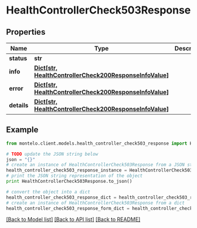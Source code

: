 # HealthControllerCheck503Response


## Properties

Name | Type | Description | Notes
------------ | ------------- | ------------- | -------------
**status** | **str** |  | [optional] 
**info** | [**Dict[str, HealthControllerCheck200ResponseInfoValue]**](HealthControllerCheck200ResponseInfoValue.md) |  | [optional] 
**error** | [**Dict[str, HealthControllerCheck200ResponseInfoValue]**](HealthControllerCheck200ResponseInfoValue.md) |  | [optional] 
**details** | [**Dict[str, HealthControllerCheck200ResponseInfoValue]**](HealthControllerCheck200ResponseInfoValue.md) |  | [optional] 

## Example

```python
from montelo.client.models.health_controller_check503_response import HealthControllerCheck503Response

# TODO update the JSON string below
json = "{}"
# create an instance of HealthControllerCheck503Response from a JSON string
health_controller_check503_response_instance = HealthControllerCheck503Response.from_json(json)
# print the JSON string representation of the object
print HealthControllerCheck503Response.to_json()

# convert the object into a dict
health_controller_check503_response_dict = health_controller_check503_response_instance.to_dict()
# create an instance of HealthControllerCheck503Response from a dict
health_controller_check503_response_form_dict = health_controller_check503_response.from_dict(health_controller_check503_response_dict)
```
[[Back to Model list]](../README.md#documentation-for-models) [[Back to API list]](../README.md#documentation-for-api-endpoints) [[Back to README]](../README.md)



